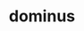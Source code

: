 ---
title: dominus
meaning: master
ch: eleven
pos: noun
stem: domin
genend: ī
abbgender: m.
abbgender2: masc.
gender: masculine
declension: second
derivative: dominate
f1: yes
f: yes
---